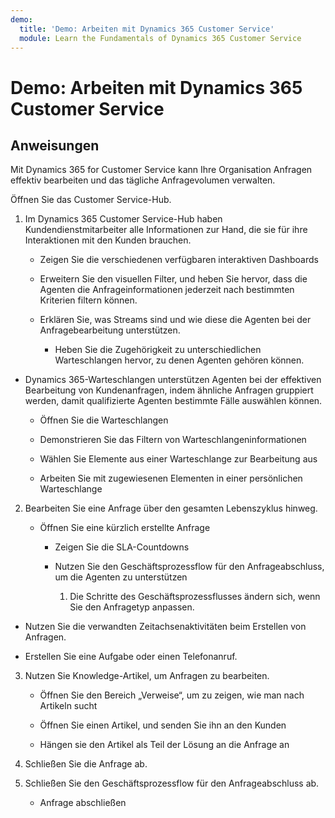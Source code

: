```yaml
---
demo:
  title: 'Demo: Arbeiten mit Dynamics 365 Customer Service'
  module: Learn the Fundamentals of Dynamics 365 Customer Service
---
```


# Demo: Arbeiten mit Dynamics 365 Customer Service

## Anweisungen

Mit Dynamics 365 for Customer Service kann Ihre Organisation Anfragen effektiv bearbeiten und das tägliche Anfragevolumen verwalten. 

Öffnen Sie das Customer Service-Hub.

1. Im Dynamics 365 Customer Service-Hub haben Kundendienstmitarbeiter alle Informationen zur Hand, die sie für ihre Interaktionen mit den Kunden brauchen. 

    - Zeigen Sie die verschiedenen verfügbaren interaktiven Dashboards

    - Erweitern Sie den visuellen Filter, und heben Sie hervor, dass die Agenten die Anfrageinformationen jederzeit nach bestimmten Kriterien filtern können. 

    - Erklären Sie, was Streams sind und wie diese die Agenten bei der Anfragebearbeitung unterstützen. 

        - Heben Sie die Zugehörigkeit zu unterschiedlichen Warteschlangen hervor, zu denen Agenten gehören können. 

- Dynamics 365-Warteschlangen unterstützen Agenten bei der effektiven Bearbeitung von Kundenanfragen, indem ähnliche Anfragen gruppiert werden, damit qualifizierte Agenten bestimmte Fälle auswählen können. 

    - Öffnen Sie die Warteschlangen

    - Demonstrieren Sie das Filtern von Warteschlangeninformationen

    - Wählen Sie Elemente aus einer Warteschlange zur Bearbeitung aus

    - Arbeiten Sie mit zugewiesenen Elementen in einer persönlichen Warteschlange

2. Bearbeiten Sie eine Anfrage über den gesamten Lebenszyklus hinweg.

    - Öffnen Sie eine kürzlich erstellte Anfrage 

        - Zeigen Sie die SLA-Countdowns

        - Nutzen Sie den Geschäftsprozessflow für den Anfrageabschluss, um die Agenten zu unterstützen

            1. Die Schritte des Geschäftsprozessflusses ändern sich, wenn Sie den Anfragetyp anpassen. 

- Nutzen Sie die verwandten Zeitachsenaktivitäten beim Erstellen von Anfragen.

- Erstellen Sie eine Aufgabe oder einen Telefonanruf.

3. Nutzen Sie Knowledge-Artikel, um Anfragen zu bearbeiten.

    - Öffnen Sie den Bereich „Verweise“, um zu zeigen, wie man nach Artikeln sucht

    - Öffnen Sie einen Artikel, und senden Sie ihn an den Kunden

    - Hängen sie den Artikel als Teil der Lösung an die Anfrage an

4. Schließen Sie die Anfrage ab.

5. Schließen Sie den Geschäftsprozessflow für den Anfrageabschluss ab.

    - Anfrage abschließen
